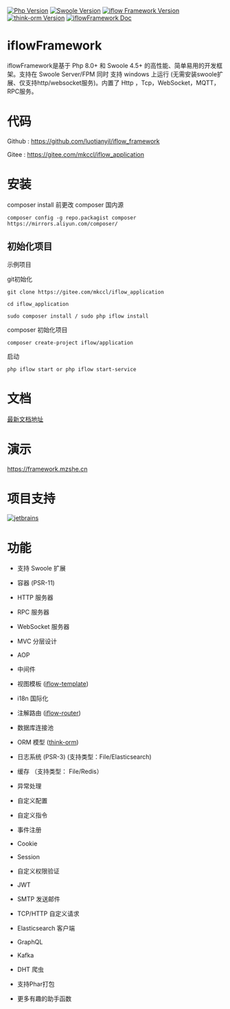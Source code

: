 [![Php Version](https://img.shields.io/badge/php-%3E=8.1.0-brightgreen.svg)](https://secure.php.net/)
[![Swoole Version](https://img.shields.io/badge/swoole-%3E=4.5.0-brightgreen.svg)](https://github.com/swoole/swoole-src)
[![iflow Framework Version](https://img.shields.io/badge/iflow_framework-%3E=0.0.1-brightgreen.svg)](https://github.com/luotianyil/iflow_framework)
[![think-orm Version](https://img.shields.io/badge/think/orm-%3E=2.0.x-brightgreen.svg)](https://www.kancloud.cn/manual/think-orm/1257998)
[![iflowFramework Doc](https://img.shields.io/badge/docs-passing-green.svg?maxAge=2592000)](https://www.yuque.com/youzhiyuandemao/ftorkm)

# iflowFramework



iflowFramework是基于 Php 8.0+ 和 Swoole 4.5+ 的高性能、简单易用的开发框架。支持在 Swoole Server/FPM 同时 支持 windows 上运行 (无需安装swoole扩展、仅支持http/websocket服务)。内置了 Http ，Tcp，WebSocket，MQTT，RPC服务。




# 代码

Github : https://github.com/luotianyil/iflow_framework

Gitee : https://gitee.com/mkccl/iflow_application

# 安装

composer install 前更改 composer 国内源

```
composer config -g repo.packagist composer https://mirrors.aliyun.com/composer/
```


## 初始化项目



示例项目

git初始化
```
git clone https://gitee.com/mkccl/iflow_application

cd iflow_application

sudo composer install / sudo php iflow install
```

composer 初始化项目
```
composer create-project iflow/application
```

启动

```
php iflow start or php iflow start-service
```


# 文档

[最新文档地址](https://www.yuque.com/youzhiyuandemao/ftorkm)



# 演示
https://framework.mzshe.cn

# 项目支持

[![jetbrains](https://mzshe.cn/jetbrains-variant-3.svg)](https://jb.gg/OpenSource)


# 功能


- 支持 Swoole 扩展

- 容器 (PSR-11)

- HTTP 服务器

- RPC 服务器

- WebSocket 服务器

- MVC 分层设计

- AOP

- 中间件

- 视图模板 ([iflow-template](https://www.github.com/luotianyil/iflow_template))

- i18n 国际化

- 注解路由 ([iflow-router](https://github.com/luotianyil/iflow_router))

- 数据库连接池

- ORM 模型 ([think-orm](https://www.kancloud.cn/manual/think-orm/1257998))

- 日志系统 (PSR-3) (支持类型：File/Elasticsearch)

- 缓存 （支持类型： File/Redis）

- 异常处理

- 自定义配置

- 自定义指令

- 事件注册

- Cookie

- Session

- 自定义权限验证

- JWT

- SMTP 发送邮件

- TCP/HTTP 自定义请求

- Elasticsearch 客户端

- GraphQL

- Kafka

- DHT 爬虫

- 支持Phar打包

- 更多有趣的助手函数
